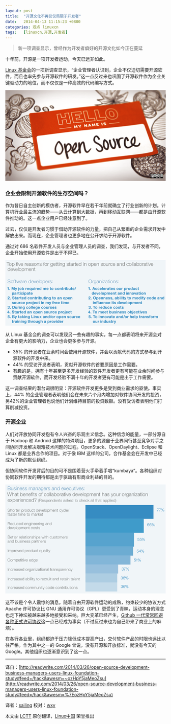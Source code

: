 ```yaml
---
layout: post
title:	"开源文化不再仅仅局限于开发者"
date:	2014-04-13 11:15:23 +0800 
categories:	观点 linuxcn 
tags:	[linuxcn,开源,开发者]
---
```




> 
> 新一项调查显示，曾经作为开发者癖好的开源文化如今正在蔓延
> 
> 
> 


十年前，开源是一项开发者运动，今天已远非如此。


[Linux 基金会](http://www.linuxfoundation.org/)的一项新调查显示，“企业管理者认识到，企业不仅迫切需要开源软件，而且也率先参与开源软件的研发。”这一点反过来也巩固了开源软件作为企业关键驱动力的地位，而不仅仅是一种高效的代码编写方式。


![](/Asserts/Images/album/201404/13/111556vbmpet2bxtpmwleu.png)


### 企业会限制开源软件的生存空间吗？


作为昔日自主创新的模仿者，开源软件早在若干年前就确立了行业创新的计划。计算机行业最主流的趋势——从云计算到大数据，再到移动互联网——都是由开源软件推动的。这一点企业用户已经注意到了。


过去，仅仅是开发者习惯于借助开源软件的力量，把自己从繁重的企业需求开发中解放出来。而现在，企业管理者也更多地在公开求助于开源软件。


通过对 686 名软件开发人员与企业管理人员的调查，我们发现，与开发者不同，企业开始使用开源软件是出于不得已。


![](/Asserts/Images/album/201404/13/111600y5sbk9z39kib6bzb.png)


从 Linux 基金会的调查可以发现另一些有趣的事实，每一点都表明将来开源会对企业有更大的影响力，企业也会更多参与开源。


* 35% 的开发者在业余时间会使用开源软件，并会以贡献代码的方式参与到开源软件的开发中来。
* 44% 的受访开发者表明，贡献开源软件的首要原因是工作需要。
* 有趣的是，拥有十年甚至更多开发经验的软件开发者更有可能在业余时间参与贡献开源软件，而开发经验不满十年的开发者更有可能是出于工作需要。


这一调查结果的潜台词很明显：开源软件开发更多是受到商业需求的驱使。事实上，44% 的企业管理者表明他们会在未来六个月内增加对软件协同开发的投资，另42%的企业管理者也说他们计划维持目前的投资数额。没有受访者表明他们打算削减投资。


### 开源企业


人们对开放协同开发抱有令人兴奋的乐观主义信念。这种信念的能量，一部分源自于 Hadoop 和 Android 这样的特殊项目，更多的源自于业界同行甚至竞争对手之间协同开发解决艰难技术问题的过程。OpenStack、OpenDaylight、Eclipse 和 Linux 都是业界合作的项目。对于像 IBM 这样的公司，合作基金会在开发中已经成为了新的默认组织。


但协同软件开发背后的目的可不是围着营火手牵着手唱“kumbaya”。各种组织对协同软件开发的期待都是出于驱动有形商业利益的目的。


![](/Asserts/Images/album/201404/13/111604eshjnznzs293j263.png)


这不该是个令人震惊的消息。随着自由开源软件运动的成熟，约束较少的协议方式 Apache 许可协议比 GNU 通用许可协议（GPL）更受到了青睐，运动本身的理念也走下神坛被越来越多地接受和采纳。巨大变革已经产生，[Github 一代常常回避各种正式许可协议](http://readwrite.com/2013/05/15/open-source-is-old-school-says-the-github-generation#awesm=%7EozzZjjwfY7FyDr)这一点已经成为事实（不过反过来也为自己带来了商业上的麻烦）。


在各行各业里，组织都迫于压力降低成本提高产出，交付软件产品的时限也远比以往严格。作为其中之一的 Google 曾说，没有开源和开放标准，就没有今天的 Google。其他组织也逐渐意识到了这一点。




---


译自：[http://readwrite.com/2014/03/26/open-source-development-business-managers-users-linux-foundation-study#feed=/hack&awesm=~ozHpY5jaMeoZsu](http://readwrite.com/2014/03/26/open-source-development-business-managers-users-linux-foundation-study#feed=/hack&awesm=%7EozHpY5jaMeoZsu)


译者：[sailing](https://github.com/blueabysm) 校对：[wxy](https://github.com/wxy)


本文由 [LCTT](https://github.com/LCTT/TranslateProject) 原创翻译，[Linux中国](http://linux.cn/) 荣誉推出
